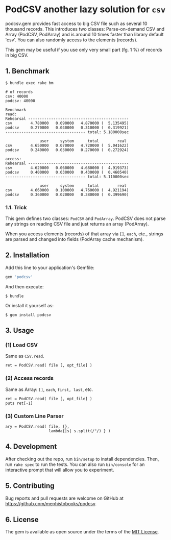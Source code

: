 # PodCSV another lazy solution for `csv`

podcsv.gem provides fast access to big CSV file such as several 10 thousand
records. This introduces two classes: Parse-on-demand CSV and Array (PodCSV,
PodArray) and is around 10 times faster than library default 'csv'. You can
also randomly access to the elements (records).

This gem may be useful if you use only very small part (fg. 1 %) of records
in big CSV.


## 1. Benchmark

```
$ bundle exec rake bm

# of records
csv: 40000
podcsv: 40000

Benchmark
read:
Rehearsal --------------------------------------------
csv        4.780000   0.090000   4.870000 (  5.135495)
podcsv     0.270000   0.040000   0.310000 (  0.319921)
----------------------------------- total: 5.180000sec

               user     system      total        real
csv        4.650000   0.070000   4.720000 (  5.041622)
podcsv     0.240000   0.030000   0.270000 (  0.272924)

access:
Rehearsal --------------------------------------------
csv        4.620000   0.060000   4.680000 (  4.919373)
podcsv     0.400000   0.030000   0.430000 (  0.460540)
----------------------------------- total: 5.110000sec

               user     system      total        real
csv        4.660000   0.100000   4.760000 (  4.921194)
podcsv     0.360000   0.020000   0.380000 (  0.399690)
```

### 1.1. Trick

This gem defines two classes: `PodCSV` and `PodArray`.
PodCSV does not parse any strings on reading CSV file and just returns an
array (PodArray).

When you access elements (records) of that array via `[]`, `each`, etc.,
strings are parsed and changed into fields (PodArray cache mechanism).


## 2. Installation

Add this line to your application's Gemfile:

```ruby
gem 'podcsv'
```

And then execute:

    $ bundle

Or install it yourself as:

    $ gem install podcsv


## 3. Usage

### (1) Load CSV

Same as `CSV.read`.

```
ret = PodCSV.read( file [, opt_file] )
```

### (2) Access records

Same as Array: `[]`, `each`, `first, last`, etc.

```
ret = PodCSV.read( file [, opt_file] )
puts ret[-1]
```


### (3) Custom Line Parser

```
ary = PodCSV.read( file, {},
                   lambda{|s| s.split(/"/) } )
```


## 4. Development

After checking out the repo, run `bin/setup` to install dependencies. Then, run `rake spec` to run the tests. You can also run `bin/console` for an interactive prompt that will allow you to experiment.


## 5. Contributing

Bug reports and pull requests are welcome on GitHub at https://github.com/mephistobooks/podcsv.


## 6. License

The gem is available as open source under the terms of the [MIT License](http://opensource.org/licenses/MIT).

